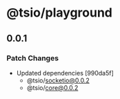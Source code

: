 # @tsio/playground

## 0.0.1

### Patch Changes

- Updated dependencies [990da5f]
  - @tsio/socketio@0.0.2
  - @tsio/core@0.0.2
